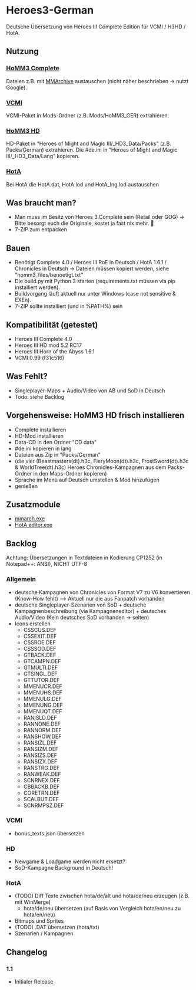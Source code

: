# Heroes3-German
Deutsche Übersetzung von Heroes III Complete Edition für VCMI / H3HD / HotA.

## Nutzung
### [HoMM3 Complete](https://www.gog.com/game/heroes_of_might_and_magic_3_complete_edition)
Dateien z.B. mit [MMArchive](https://github.com/GrayFace/Misc/) austauschen (nicht näher beschrieben -> nutzt Google).

### [VCMI](https://vcmi.eu/)
VCMI-Paket in Mods-Ordner (z.B. Mods/HoMM3_GER) extrahieren.

### [HoMM3 HD](https://sites.google.com/site/heroes3hd/)
HD-Paket in "Heroes of Might and Magic III/_HD3_Data/Packs" (z.B. Packs/German) extrahieren.
Die #de.ini in "Heroes of Might and Magic III/_HD3_Data/Lang" kopieren.

### [HotA](https://www.hota.acidcave.net/)
Bei HotA die HotA.dat, HotA.lod und HotA_lng.lod austauschen

## Was braucht man?
* Man muss im Besitz von Heroes 3 Complete sein (Retail oder GOG) -> Bitte besorgt euch die Originale, kostet ja fast nix mehr. 🙂
* 7-ZIP zum entpacken

## Bauen
* Benötigt Complete 4.0 / Heroes III RoE in Deutsch / HotA 1.6.1 / Chronicles in Deutsch -> Dateien müssen kopiert werden, siehe "homm3_files/benoetigt.txt"
* Die build.py mit Python 3 starten (requirements.txt müssen via pip installiert werden).
* Buildvorgang läuft aktuell nur unter Windows (case not sensitive & EXEn).
* 7-ZIP sollte installiert (und in %PATH%) sein

## Kompatibilität (getestet)
* Heroes III Complete 4.0
* Heroes III HD mod 5.2 RC17
* Heroes III Horn of the Abyss 1.6.1
* VCMI 0.99 (f31c516)

## Was Fehlt?
* Singleplayer-Maps + Audio/Video von AB und SoD in Deutsch
* Todo: siehe Backlog

## Vorgehensweise: HoMM3 HD frisch installieren
* Complete installieren
* HD-Mod installieren
* Data-CD in den Ordner "CD data"
* #de.ini kopieren in lang
* Dateien aus Zip in "Packs/German"
* (die vier (Beastmasters(dt).h3c, FieryMoon(dt).h3c, FrostSword(dt).h3c & WorldTree(dt).h3c) Heroes Chronicles-Kampagnen aus dem Packs-Ordner in den Maps-Ordner kopieren)
* Sprache im Menü auf Deutsch umstellen & Mod hinzufügen
* genießen

## Zusatzmodule
* [mmarch.exe](https://github.com/might-and-magic/mmarch)
* [HotA editor.exe](http://imperium.heroes.net.pl/temat/4762/1)

## Backlog
Achtung: Übersetzungen in Textdateien in Kodierung CP1252 (in Notepad++: ANSI), NICHT UTF-8
### Allgemein
* deutsche Kampagnen von Chronicles von Format V7 zu V6 konvertieren (Know-How fehlt) --> Aktuell nur die aus Fanpatch vorhanden
* deutsche Singleplayer-Szenarien von SoD + deutsche Kampagnenbeschreibung (via Kampagneneditor) + deutsches Audio/Video (Kein deutsches SoD vorhanden -> selten)
* Icons erstellen
  * CSSCUS.DEF
  * CSSEXIT.DEF
  * CSSROE.DEF
  * CSSSOD.DEF
  * GTBACK.DEF
  * GTCAMPN.DEF
  * GTMULTI.DEF
  * GTSINGL.DEF
  * GTTUTOR.DEF
  * MMENUCR.DEF
  * MMENUHS.DEF
  * MMENULG.DEF
  * MMENUNG.DEF
  * MMENUQT.DEF
  * RANISLD.DEF
  * RANNONE.DEF
  * RANNORM.DEF
  * RANSHOW.DEF
  * RANSIZL.DEF
  * RANSIZM.DEF
  * RANSIZS.DEF
  * RANSIZX.DEF
  * RANSTRG.DEF
  * RANWEAK.DEF
  * SCNRNEX.DEF
  * CBBACKB.DEF
  * CORETRN.DEF
  * SCALBUT.DEF
  * SCNRMPSZ.DEF
### VCMI
* bonus_texts.json übersetzen
### HD
* Newgame & Loadgame werden nicht ersetzt?
* SoD-Kampagne Background in Deutsch!
### HotA
* (TODO) Diff Texte zwischen hota/de/alt und hota/de/neu erzeugen (z.B. mit WinMerge)
  * hota/de/neu übersetzen (auf Basis von Vergleich hota/en/neu zu hota/en/neu)
* Bitmaps und Sprites
* (TODO) .DAT übersetzen (hota/txt)
* Szenarien / Kampagnen

## Changelog
### 1.1
* Initialer Release